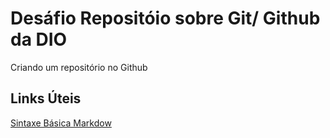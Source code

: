 # Desáfio Repositóio sobre Git/ Github da DIO
Criando um repositório no Github
## Links Úteis
[Sintaxe Básica Markdow](https://www.markdownguide.org/basic-syntax/)
